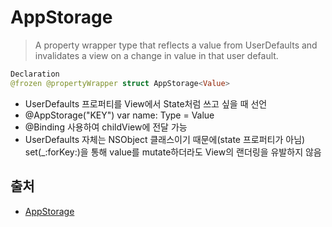 # AppStorage

> A property wrapper type that reflects a value from UserDefaults and invalidates a view on a change in value in that user default.

```swift
Declaration
@frozen @propertyWrapper struct AppStorage<Value>
```
- UserDefaults 프로퍼티를 View에서 State처럼 쓰고 싶을 때 선언
- @AppStorage("KEY") var name: Type = Value
- @Binding 사용하여 childView에 전달 가능
- UserDefaults 자체는 NSObject 클래스이기 때문에(state 프로퍼티가 아님) set(_:forKey:)을 통해 value를 mutate하더라도 View의 랜더링을 유발하지 않음


## 출처
- [AppStorage](https://developer.apple.com/documentation/swiftui/appstorage)